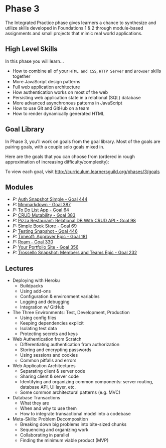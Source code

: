 # Phase 3

The Integrated Practice phase gives learners a chance to synthesize and utilize skills developed in Foundations 1 & 2 through module-based assignments and small projects that mimic real world applications.

## High Level Skills

In this phase you will learn…

- How to combine all of your `HTML and CSS`, `HTTP Server` and `Browser` skills together
- More JavaScript design patterns
- Full web application architecture
- How authentication works on most of the web
- Persisting web application state in a relational (SQL) database
- More advanced asynchronous patterns in JavaScript
- How to use Git and GitHub on a team
- How to render dynamically generated HTML

## Goal Library

In Phase 3, you'll work on goals from the goal library. Most of the goals are pairing goals, with a couple solo goals mixed in.

Here are the goals that you can choose from (ordered in rough approximation of increasing difficulty/complexity):

To view each goal, visit http://curriculum.learnersguild.org/phases/3/goals

## Modules

- _P:_ [Auth Snapshot Simple - Goal 444](../../modules/Auth-Snapshot--Goal-444)
- _P:_ [Mmmarkdown - Goal 387](../../modules/Mmmarkdown--Goal-387)
- _P:_ [To Do List App - Goal 64](../../modules/To-Do-List-App--Goal-64)
- _P:_ [CRUD Mutability - Goal 383](../../modules/CRUD-Mutability--Goal-383)
- _P:_ [Pizza Restaurant: Relational DB With CRUD API - Goal 98](../../modules/Pizza-Restaurant-Relational-DB-Schema-With-CRUD-API--Goal-98)
- _P:_ [Simple Book Store - Goal 69](../../modules/Simple-Book-Store--Goal-69)
- _P:_ [Testing Snapshot - Goal 446](../../modules/Testing-Snapshot--Goal-446)
- _P:_ [Timeoff: Approver Epic - Goal 181](../../modules/Timeoff-Approver-Epic--Goal-181)
- _P:_ [Roam - Goal 330](../../modules/Roam--Goal-330)
- _P:_ [Your Portfolio Site - Goal 356](../../modules/Your-Portfolio-Site--Goal-356)
- _P:_ [Trossello Snapshot: Members and Teams Epic - Goal 232](../../modules/Trosello-Snapshot-Members-And-Teams-Epic--Goal-232)

## Lectures

- Deploying with Heroku
  - Buildpacks
  - Using add-ons
  - Configuration & environment variables
  - Logging and debugging
  - Integration w/ GitHub
- The Three Environments: Test, Development, Production
  - Using config files
  - Keeping dependencies explicit
  - Isolating test data
  - Protecting secrets and keys
- Web Authentication from Scratch
  - Differentiating authentication from authorization
  - Storing and encrypting passwords
  - Using sessions and cookies
  - Common pitfalls and errors
- Web Application Architectures
  - Separating client & server code
  - Sharing client & server code
  - Identifying and organizing common components: server routing, database API, UI layer, etc.
  - Some common architectural patterns (e.g. MVC)
- Database Transactions
  - What they are
  - When and why to use them
  - How to integrate transactional model into a codebase
- Meta-Skills: Problem Decomposition
  - Breaking down big problems into bite-sized chunks
  - Sequencing and organizing work
  - Collaborating in parallel
  - Finding the minimum viable product (MVP)
